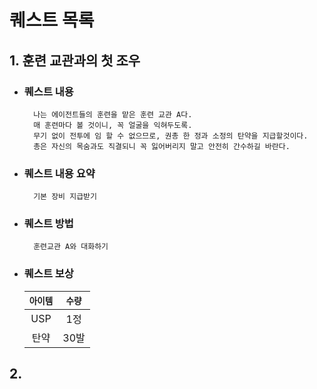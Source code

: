 # 퀘스트 목록

## 1. 훈련 교관과의 첫 조우
* ### 퀘스트 내용
        나는 에이전트들의 훈련을 맡은 훈련 교관 A다.
        매 훈련마다 볼 것이니, 꼭 얼굴을 익혀두도록.
        무기 없이 전투에 임 할 수 없으므로, 권총 한 정과 소정의 탄약을 지급할것이다.
        총은 자신의 목숨과도 직결되니 꼭 잃어버리지 말고 안전히 간수하길 바란다.
* ### 퀘스트 내용 요약
        기본 장비 지급받기
* ### 퀘스트 방법
        훈련교관 A와 대화하기 
* ### 퀘스트 보상
  | `아이템` | `수량` |
  | :---: | :---: |
  | USP | 1정 |
  | 탄약 | 30발 |

## 2. 
